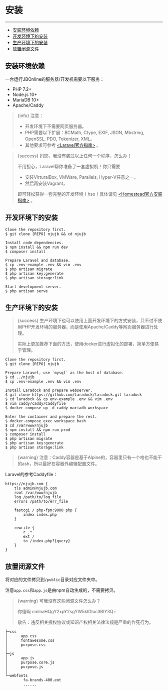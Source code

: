 # 安装

---

- [安装环境依赖](#dependencies)
- [开发环境下的安装](#install-dev)
- [生产环境下的安装](#install-prod)
- [放置闭源文件](#private-files)

<a name="dependencies"></a>
## 安装环境依赖

一台运行JBOnline的服务器/开发机需要以下服务：

- PHP 7.2+
- Node.js 10+
- MariaDB 10+
- Apache/Caddy

> {info} 注意：
>
> - 开发环境下不需要网页服务器。
> - PHP需要以下扩展：BCMath, Ctype, EXIF, JSON, Mbstring, OpenSSL, PDO, Tokenizer, XML。
> - 其他要求可参考 [<Laravel官方指南>](https://laravel.com/docs/5.8/installation) 。

<!-- -->

> {success} 妈耶，我没有装过以上任何一个程序，怎么办！
>
> 不用担心，Laravel帮你准备了一套虚拟机！你只需要
>
> - 安装VirturalBox, VMWare, Parallels, Hyper-V任意之一，
> - 然后再安装Vagrant，
>
> 即可轻松获得一套完整的开发环境！hso！具体请见 [<Homestead官方安装指南>](https://laravel.com/docs/5.8/homestead) 。

<a name="install-dev"></a>
## 开发环境下的安装

```shell
Clone the repository first.
$ git clone [REPO] njujb && cd njujb

Install code dependencies.
$ npm install && npm run dev
$ composer install

Prepare Laravel and database.
$ cp .env-example .env && vim .env
$ php artisan migrate
$ php artisan key:generate
$ php artisan storage:link

Start development server.
$ php artisan serve
```

<a name="install-prod"></a>
## 生产环境下的安装

> {success} 生产环境下也可以使用上面开发环境下的方式安装，只不过不使用PHP开发环境的服务器，而是使用Apache/Caddy等网页服务器进行处理。
>
> 实际上更加推荐下面的方法，使用docker进行虚拟化的部署，简单方便易于管理。

```shell
Clone the repository first.
$ git clone [REPO] njujb

Prepare Laravel, use `mysql` as the host of database.
$ cd ../njujb
$ cp .env-example .env && vim .env

Install Laradock and prepare webserver.
$ git clone https://github.com/Laradock/laradock.git laradock
$ cd laradock && cp env-example .env && vim .env
$ vim caddy/caddy/Caddyfile
$ docker-compose up -d caddy mariadb workspace

Enter the container and prepare the rest.
$ docker-compose exec workspace bash
$ cd /var/www/njujb
$ npm install && npm run prod
$ composer install
$ php artisan migrate
$ php artisan key:generate
$ php artisan storage:link
```

> {warning} 注意：Caddy容器是基于Alpine的，容器里只有一个啥也不能干的ash，所以最好在容器外编辑配置文件。

Laravel的参考Caddyfile：
```caddyfile
https://njujb.com {
    tls admin@njujb.com
    root /var/www/njujb
    log /path/to/log_file
    errors /path/to/err_file
    
    fastcgi / php-fpm:9000 php {
        index index.php
    }
    
    rewrite {
        r .*
        ext /
        to /index.php?{query}
    }
}
```

<a name="private-files"></a>
## 放置闭源文件

将对应的文件拷贝到`/public`目录对应文件夹中。

注意`app.css`和`app.js`是由npm自动生成的，不需要拷贝。

> {warning} 可我没有这些闭源文件怎么办？
>
> 你傻啊 cmlnaHQgY2xpY2sgYW5kIGluc3BlY3Q=
>
> 敬告：违反相关授权协议或知识产权相关法律法规是严重的作死行为。

```shell
├─css
│      app.css
│      fontawesome.css
│      purpose.css
│
├─js
│      app.js
│      purpose.core.js
│      purpose.js
│
└─webfonts
        fa-brands-400.eot
        ......
```
